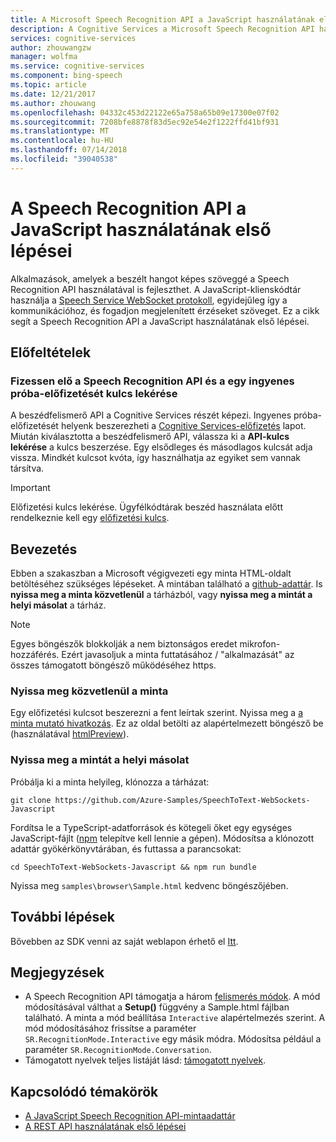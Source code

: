 ```yaml
---
title: A Microsoft Speech Recognition API a JavaScript használatának első lépései |} A Microsoft Docs
description: A Cognitive Services a Microsoft Speech Recognition API használatával hozhat létre alkalmazásokat, amelyek folyamatosan beszélt hangot képes szöveggé alakítani.
services: cognitive-services
author: zhouwangzw
manager: wolfma
ms.service: cognitive-services
ms.component: bing-speech
ms.topic: article
ms.date: 12/21/2017
ms.author: zhouwang
ms.openlocfilehash: 04332c453d22122e65a758a65b09e17300e07f02
ms.sourcegitcommit: 7208bfe8878f83d5ec92e54e2f1222ffd41bf931
ms.translationtype: MT
ms.contentlocale: hu-HU
ms.lasthandoff: 07/14/2018
ms.locfileid: "39040538"
---
```

# <a name="get-started-with-the-speech-recognition-api-in-javascript"></a>A Speech Recognition API a JavaScript használatának első lépései

Alkalmazások, amelyek a beszélt hangot képes szöveggé a Speech Recognition API használatával is fejleszthet. A JavaScript-klienskódtár használja a [Speech Service WebSocket protokoll](../API-Reference-REST/websocketprotocol.md), egyidejűleg így a kommunikációhoz, és fogadjon megjelenített érzéseket szöveget. Ez a cikk segít a Speech Recognition API a JavaScript használatának első lépései.

## <a name="prerequisites"></a>Előfeltételek

### <a name="subscribe-to-the-speech-recognition-api-and-get-a-free-trial-subscription-key"></a>Fizessen elő a Speech Recognition API és a egy ingyenes próba-előfizetését kulcs lekérése

A beszédfelismerő API a Cognitive Services részét képezi. Ingyenes próba-előfizetését helyenk beszerezheti a [Cognitive Services-előfizetés](https://azure.microsoft.com/try/cognitive-services/) lapot. Miután kiválasztotta a beszédfelismerő API, válassza ki a **API-kulcs lekérése** a kulcs beszerzése. Egy elsődleges és másodlagos kulcsát adja vissza. Mindkét kulcsot kvóta, így használhatja az egyiket sem vannak társítva.

> [!IMPORTANT]
> Előfizetési kulcs lekérése. Ügyfélkódtárak beszéd használata előtt rendelkeznie kell egy [előfizetési kulcs](https://azure.microsoft.com/try/cognitive-services/).

## <a name="get-started"></a>Bevezetés

Ebben a szakaszban a Microsoft végigvezeti egy minta HTML-oldalt betöltéséhez szükséges lépéseket. A mintában található a [github-adattár](https://github.com/Azure-Samples/SpeechToText-WebSockets-Javascript). Is **nyissa meg a minta közvetlenül** a tárházból, vagy **nyissa meg a mintát a helyi másolat** a tárház. 

> [!NOTE]
> Egyes böngészők blokkolják a nem biztonságos eredet mikrofon-hozzáférés. Ezért javasoljuk a minta futtatásához / "alkalmazását" az összes támogatott böngésző működéséhez https. 

### <a name="open-the-sample-directly"></a>Nyissa meg közvetlenül a minta

Egy előfizetési kulcsot beszerezni a fent leírtak szerint. Nyissa meg a [a minta mutató hivatkozás](https://htmlpreview.github.io/?https://github.com/Azure-Samples/SpeechToText-WebSockets-Javascript/blob/preview/samples/browser/Sample.html). Ez az oldal betölti az alapértelmezett böngésző be (használatával [htmlPreview](https://github.com/htmlpreview/htmlpreview.github.com)).

### <a name="open-the-sample-from-a-local-copy"></a>Nyissa meg a mintát a helyi másolat

Próbálja ki a minta helyileg, klónozza a tárházat:

```
git clone https://github.com/Azure-Samples/SpeechToText-WebSockets-Javascript
```

Fordítsa le a TypeScript-adatforrások és kötegeli őket egy egységes JavaScript-fájlt ([npm](https://www.npmjs.com/) telepítve kell lennie a gépen). Módosítsa a klónozott adattár gyökérkönyvtárában, és futtassa a parancsokat:

```
cd SpeechToText-WebSockets-Javascript && npm run bundle
```

Nyissa meg `samples\browser\Sample.html` kedvenc böngészőjében.

## <a name="next-steps"></a>További lépések

Bővebben az SDK venni az saját weblapon érhető el [Itt](https://github.com/Azure-Samples/SpeechToText-WebSockets-Javascript).

## <a name="remarks"></a>Megjegyzések

- A Speech Recognition API támogatja a három [felismerés módok](../concepts.md#recognition-modes). A mód módosításával válthat a **Setup()** függvény a Sample.html fájlban található. A minta a mód beállítása `Interactive` alapértelmezés szerint. A mód módosításához frissítse a paraméter `SR.RecognitionMode.Interactive` egy másik módra. Módosítsa például a paraméter `SR.RecognitionMode.Conversation`.
- Támogatott nyelvek teljes listáját lásd: [támogatott nyelvek](../API-Reference-REST/supportedlanguages.md).

## <a name="related-topics"></a>Kapcsolódó témakörök

- [A JavaScript Speech Recognition API-mintaadattár](https://github.com/Azure-Samples/SpeechToText-WebSockets-Javascript)
- [A REST API használatának első lépései](GetStartedREST.md)
